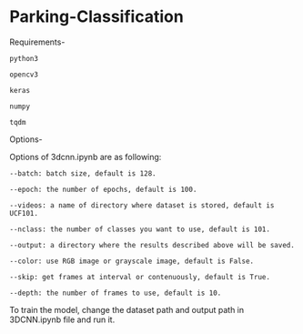 # Parking-Classification

Requirements-

    python3

    opencv3

    keras

    numpy

    tqdm


Options-


Options of 3dcnn.ipynb are as following:

    --batch: batch size, default is 128.

    --epoch: the number of epochs, default is 100.

    --videos: a name of directory where dataset is stored, default is UCF101.

    --nclass: the number of classes you want to use, default is 101.

    --output: a directory where the results described above will be saved.

    --color: use RGB image or grayscale image, default is False.

    --skip: get frames at interval or contenuously, default is True.

    --depth: the number of frames to use, default is 10.

To train the model, change the dataset path and output path in 3DCNN.ipynb file and run it.
